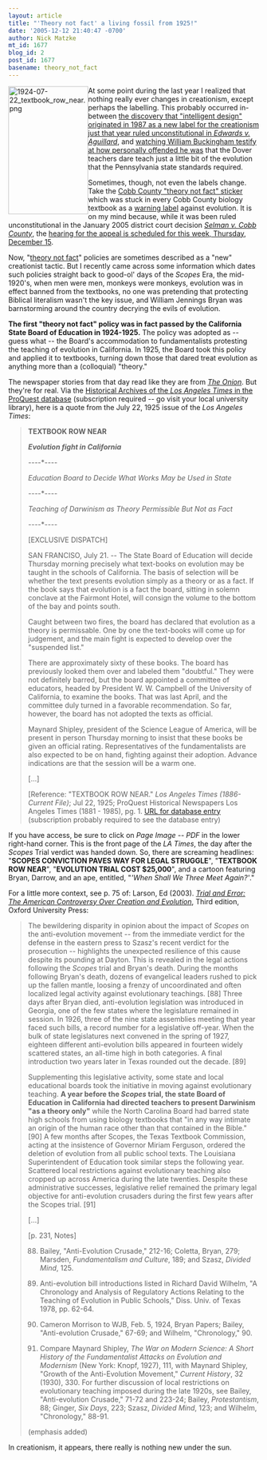 ```yaml
---
layout: article
title: "'Theory not fact' a living fossil from 1925!"
date: '2005-12-12 21:40:47 -0700'
author: Nick Matzke
mt_id: 1677
blog_id: 2
post_id: 1677
basename: theory_not_fact
---
```

<img src="/PT/uploads/2005/1924-07-22_textbook_row_near.png" alt="1924-07-22_textbook_row_near.png" width="160" height="256" style="float:left;" />At some point during the last year I realized that nothing really ever changes in creationism, except perhaps the labelling.  This probably occurred in-between [the discovery that "intelligent design" originated in 1987 as a new label for the creationism just that year ruled unconstitutional in _Edwards v. Aguillard_](http://www.pandasthumb.org/archives/evolution_of_creationism/index.html), and [watching William Buckingham testify at how personally offended he was](http://www.talkorigins.org/faqs/dover/day16pm.html#day16pm575) that the Dover teachers dare teach just a little bit of the evolution that the Pennsylvania state standards required.

Sometimes, though, not even the labels change.  Take the [Cobb County "theory not fact" sticker](http://www.ncseweb.org/pressroom.asp?state=GA) which was stuck in every Cobb County biology textbook as a [warning label](http://www.eagleforum.org/educate/1995/dec95/biology.html) against evolution.  It is on my mind because, while it was been ruled unconstitutional in the January 2005 district court decision [_Selman v. Cobb County_](http://www.ncseweb.org/selman/), the [hearing for the appeal is scheduled for this week, Thursday, December 15](http://www.ajc.com/today/content/epaper/editions/today/metro_34b9dda0829112cb1071.html).  

Now, "[theory not fact](http://www.ncseweb.org/resources/articles/8643_whats_wrong_with_theory_not__12_7_2000.asp)" policies are sometimes described as a "new" creationist tactic.  But I recently came across some information which dates such policies straight back to good-ol' days of the _Scopes_ Era, the mid-1920's, when men were men, monkeys were monkeys, evolution was in effect banned from the textbooks, no one was pretending that protecting Biblical literalism wasn't the key issue, and William Jennings Bryan was barnstorming around the country decrying the evils of evolution.

**The first "theory not fact" policy was in fact passed by the California State Board of Education in 1924-1925.**  The policy was adopted as -- guess what -- the Board's accommodation to fundamentalists protesting the teaching of evolution in California.  In 1925, the Board took this policy and applied it to textbooks, turning down those that dared treat evolution as anything more than a (colloquial) "theory."

The newspaper stories from that day read like they are from [_The Onion_](http://www.theonion.com/content/).  But they're for real.  Via the [Historical Archives of the _Los Angeles Times_ in the ProQuest database](http://www.proquest.co.uk/products/proquest_historical.html) (subscription required -- go visit your local university library), here is a quote from the July 22, 1925 issue of the _Los Angeles Times_:

> **TEXTBOOK ROW NEAR**
> 
> _**Evolution fight in California**_
> 
> ----\*----
> 
> _Education Board to Decide What Works May be Used in State_
> 
> ----\*----
> 
> _Teaching of Darwinism as Theory Permissible But Not as Fact_
> 
> ----\*----
> 
> \[EXCLUSIVE DISPATCH\]
> 
> SAN FRANCISO, July 21. -- The State Board of Education will decide Thursday morning precisely what text-books on evolution may be taught in the schools of California.  The basis of selection will be whether the text presents evolution simply as a theory or as a fact.  If the book says that evolution is a fact the board, sitting in solemn conclave at the Fairmont Hotel, will consign the volume to the bottom of the bay and points south.
> 
> Caught between two fires, the board has declared that evolution as a theory is permissable.  One by one the text-books will come up for judgement, and the main fight is expected to develop over the "suspended list."
> 
> There are approximately sixty of these books.  The board has previously looked them over and labeled them "doubtful."  They were not definitely barred, but the board appointed a committee of educators, headed by President W. W. Campbell of the University of California, to examine the books.  That was last April, and the committee duly turned in a favorable recommendation.  So far, however, the board has not adopted the texts as official.
> 
> Maynard Shipley, president of the Science League of America, will be present in person Thursday morning to insist that these books be given an official rating.  Representatives of the fundamentalists are also expected to be on hand, fighting against their adoption.  Advance indications are that the session will be a warm one.
> 
> \[...\]
> 
> \[Reference: "TEXTBOOK ROW NEAR." _Los Angeles Times (1886-Current File)_; Jul 22, 1925; ProQuest Historical Newspapers Los Angeles Times (1881 - 1985), pg. 1.  [URL for database entry](http://proquest.umi.com/pqdweb?did=465145482&amp;sid=3&amp;Fmt=2&amp;clientId=1566&amp;RQT=309&amp;VName=HNP) (subscription probably required to see the database entry)

If you have access, be sure to click on _Page Image -- PDF_ in the lower right-hand corner.  This is the front page of the _LA Times_, the day after the _Scopes_ Trial verdict was handed down.  So, there are screaming headlines: "**SCOPES CONVICTION PAVES WAY FOR LEGAL STRUGGLE**", "**TEXTBOOK ROW NEAR**", "**EVOLUTION TRIAL COST $25,000**", and a cartoon featuring Bryan, Darrow, and an ape, entitled, "_'When Shall We Three Meet Again?'_."  

For a little more context, see p. 75 of: Larson, Ed (2003). [_Trial and Error: The American Controversy Over Creation and Evolution_](http://www.amazon.com/gp/product/0195154711/), Third edition, Oxford University Press:

> The bewildering disparity in opinion about the impact of _Scopes_ on the anti-evolution movement -- from the immediate verdict for the defense in the eastern press to Szasz's recent verdict for the prosecution -- highlights the unexpected resilience of this cause despite its pounding at Dayton. This is revealed in the legal actions following the _Scopes_ trial and Bryan's death. During the months following Bryan's death, dozens of evangelical leaders rushed to pick up the fallen mantle, loosing a frenzy of uncoordinated and often localized legal activity against evolutionary teachings. \[88\] Three days after Bryan died, anti-evolution legislation was introduced in Georgia, one of the few states where the legislature remained in session. In 1926, three of the nine state assemblies meeting that year faced such bills, a record number for a legislative off-year. When the bulk of state legislatures next convened in the spring of 1927, eighteen different anti-evolution bills appeared in fourteen widely scattered states, an all-time high in both categories. A final introduction two years later in Texas rounded out the decade. \[89\]
> 
> Supplementing this legislative activity, some state and local educational boards took the initiative in moving against evolutionary teaching. **A year before the _Scopes_ trial, the state Board of Education in California had directed teachers to present Darwinism "as a theory only"** while the North Carolina Board had barred state high schools from using biology textbooks that "in any way intimate an origin of the human race other than that contained in the Bible." \[90\] A few months after Scopes, the Texas Textbook Commission, acting at the insistence of Governor Miriam Ferguson, ordered the deletion of evolution from all public school texts. The Louisiana Superintendent of Education took similar steps the following year. Scattered local restrictions against evolutionary teaching also cropped up across America during the late twenties. Despite these administrative successes, legislative relief remained the primary legal objective for anti-evolution crusaders during the first few years after the Scopes trial. \[91\]
> 
> \[...\]
> 
> \[p. 231, Notes\]
> 
> 88. Bailey, "Anti-Evolution Crusade," 212-16; Coletta, Bryan, 279; Marsden, _Fundamentalism and Culture_, 189; and Szasz, _Divided Mind_, 125.
> 
> 89. Anti-evolution bill introductions listed in Richard David Wilhelm, "A Chronology and Analysis of Regulatory Actions Relating to the Teaching of Evolution in Public Schools," Diss. Univ. of Texas 1978, pp. 62-64.
> 
> 90. Cameron Morrison to WJB, Feb. 5, 1924, Bryan Papers; Bailey, "Anti-evolution Crusade," 67-69; and Wilhelm, "Chronology," 90.
> 
> 91. Compare Maynard Shipley, _The War on Modern Science: A Short History of the Fundamentalist Attacks on Evolution and Modernism_ (New York: Knopf, 1927), 111, with Maynard Shipley, "Growth of the Anti-Evolution Movement," _Current History_, 32 (1930), 330. For further discussion of local restrictions on evolutionary teaching imposed during the late 1920s, see Bailey, "Anti-evolution Crusade," 71-72 and 223-24; Bailey, _Protestantism_, 88; Ginger, _Six Days_, 223; Szasz, _Divided Mind_, 123; and Wilhelm, "Chronology," 88-91.
> 
> (emphasis added)

In creationism, it appears, there really is nothing new under the sun.
